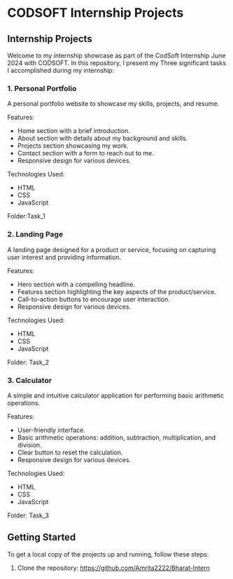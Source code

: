 # CODSOFT Internship Projects

## Internship Projects
Welcome to my internship showcase as part of the CodSoft Internship June 2024 with CODSOFT.
In this repository, I present my Three significant tasks I accomplished during my internship:

### 1.  Personal Portfolio
A personal portfolio website to showcase my skills, projects, and resume.

Features:
- Home section with a brief introduction.
- About section with details about my background and skills.
- Projects section showcasing my work.
- Contact section with a form to reach out to me.
- Responsive design for various devices.

Technologies Used:
- HTML
- CSS
- JavaScript

Folder:Task_1

### 2. Landing Page
A landing page designed for a product or service, focusing on capturing user interest and providing information.

Features:
- Hero section with a compelling headline.
- Features section highlighting the key aspects of the product/service.
- Call-to-action buttons to encourage user interaction.
- Responsive design for various devices.

Technologies Used:
- HTML
- CSS
- JavaScript

Folder: Task_2

### 3. Calculator
A simple and intuitive calculator application for performing basic arithmetic operations.

Features:
- User-friendly interface.
- Basic arithmetic operations: addition, subtraction, multiplication, and division.
- Clear button to reset the calculation.
- Responsive design for various devices.

Technologies Used:
- HTML
- CSS
- JavaScript

Folder: Task_3

## Getting Started

To get a local copy of the projects up and running, follow these steps:

1. Clone the repository:
https://github.com/Amrita2222/Bharat-Intern 
